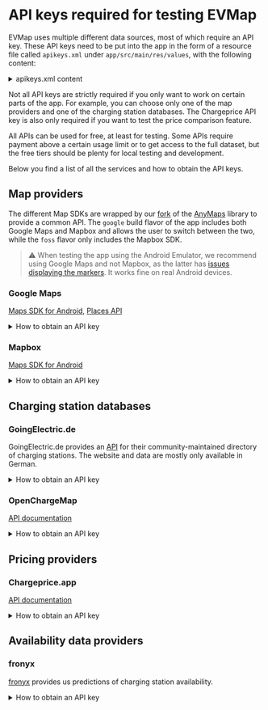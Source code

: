 API keys required for testing EVMap
===================================

EVMap uses multiple different data sources, most of which require an API key. These API keys need to
be put into the app in the form of a resource file called `apikeys.xml` under
`app/src/main/res/values`, with the following content:

<details>
<summary>apikeys.xml content</summary>

```xml

<resources>
   <string name="google_maps_key" templateMergeStrategy="preserve" translatable="false">
      insert your Google Maps key here
   </string>
   <string name="mapbox_key" translatable="false">
      insert your Mapbox key here
   </string>
   <string name="goingelectric_key" translatable="false">
      insert your GoingElectric key here
   </string>
   <string name="chargeprice_key" translatable="false">
      insert your Chargeprice key here
   </string>
   <string name="openchargemap_key" translatable="false">
      insert your OpenChargeMap key here
   </string>
   <string name="fronyx_key" translatable="false">
      insert your Fronyx key here
   </string>
</resources>
```

</details>

Not all API keys are strictly required if you only want to work on certain parts of the app. For
example, you can choose only one of the map providers and one of the charging station databases. The
Chargeprice API key is also only required if you want to test the price comparison feature.

All APIs can be used for free, at least for testing. Some APIs require payment above a certain usage
limit or to get access to the full dataset, but the free tiers should be plenty for local testing
and development.

Below you find a list of all the services and how to obtain the API keys.

Map providers
-------------

The different Map SDKs are wrapped by our [fork](https://github.com/johan12345/AnyMaps) of the
[AnyMaps](https://github.com/sharenowTech/AnyMaps) library to provide a common API. The `google`
build flavor of the app includes both Google Maps and Mapbox and allows the user to switch between
the two, while the `foss` flavor only includes the Mapbox SDK.

> ⚠️ When testing the app using the Android Emulator, we recommend using Google Maps and not Mapbox, as the latter has
[issues displaying the markers](https://github.com/mapbox/mapbox-gl-native/issues/10829). It works fine on real Android devices.

### Google Maps

[Maps SDK for Android](https://developers.google.com/maps/documentation/android-sdk/overview),
[Places API](https://developers.google.com/maps/documentation/places/android-sdk/overview)

<details>
<summary>How to obtain an API key</summary>

1. Log in to the [Google API console](https://console.developers.google.com/) with your Google
   account
2. Create a new project, or select an existing one that you want to use
3. Under *APIs & Services → Library*, enable
   the [Maps SDK for Android](https://console.cloud.google.com/apis/library/maps-android-backend.googleapis.com)
   and [Places API](https://console.cloud.google.com/apis/library/places-backend.googleapis.com).
4. Under *APIs & Services → Credentials*, click on *Create credentials → API Key*
5. Copy the displayed key to your `apikeys.xml` file.

</details>

### Mapbox

[Maps SDK for Android](https://docs.mapbox.com/android/maps)

<details>
<summary>How to obtain an API key</summary>

1. [Sign up](https://account.mapbox.com/auth/signup) for a Mapbox account
2. Under [Access Tokens](https://account.mapbox.com/access-tokens/), create a new access token
3. Set a name for the scope and enable only the preselected public scopes. Do not restrict the token
   to a specific URL (this setting is not compatible with Android apps)

</details>


Charging station databases
--------------------------

### **GoingElectric.de**

GoingElectric.de provides an [API](https://www.goingelectric.de/stromtankstellen/api/) for their
community-maintained directory of charging stations. The website and data are mostly only available
in German.

<details>
<summary>How to obtain an API key</summary>

1. [Sign up](https://www.goingelectric.de/forum/ucp.php?mode=register) for an account in the
   GoingElectric.de forum. The registration page can be switched to English using the dropdown menu
   under "Sprache". Then, agree to the registration terms.
2. Fill in your desired username, password and email address and submit the registration form. You
   do not need to fill the information under *GoingElectric Usermap*.
3. Verify your account by clicking on the link in the email you received
4. [Log in](https://www.goingelectric.de/forum/ucp.php?mode=login) to the GoingElectric forum
5. Go to [this link](https://www.goingelectric.de/stromtankstellen/api/new/) to request access to
   the API. This page is only available in German. You need to fill in the following data:
   - name / company (*Name / Firma*)
   - street address (*Straße, Nr.*)
   - postal code, town (*Postleitzahl, Ort*)
   - country (*Land*)
   - email address (*E-Mail Adresse*)
   - website (*Webseite*, optional)
   - phone number (*Telefonnummer*, optional)
   - name of the app (*Name der App*): EVMap
   - app website (*Webseite der App*): https://github.com/johan12345/EVMap
   - description (*kurze Beschreibung der App*): please explain that you would like to contribute to
     the development of EVMap and therefore need access to the GoingElectric.de API.
   - Referrer (*Herkunft*): leave this field blank!
6. When your access to the API is approved, you can access the
   [API console](https://www.goingelectric.de/stromtankstellen/api/ucp/) to retrieve your API key.

</details>

### **OpenChargeMap**

[API documentation](https://openchargemap.org/site/develop/api)

<details>
<summary>How to obtain an API key</summary>

1. [Sign up](https://openchargemap.org/site/loginprovider/register) for an account at OpenChargeMap
2. Go to the [My Apps](https://openchargemap.org/site/profile/applications) page and click
   *Register an application*
3. Enter the name of the app (EVMap) and website (https://github.com/johan12345/EVMap), and in the
   description field describe that you would like to contribute to the development of EVMap and
   therefore need access to the OpenChargeMap API. Do not tick the *List App in Public Showcase*
   box. Then, click *save*.
4. Your API key will appear on the
   [My Apps](https://openchargemap.org/site/profile/applications) page.

</details>

Pricing providers
-----------------

### Chargeprice.app

[API documentation](https://github.com/chargeprice/chargeprice-api-docs)

<details>
<summary>How to obtain an API key</summary>

Since February 2022, the Chargeprice API is no longer available for free to new customers. However,
you can use their
[staging API](https://github.com/chargeprice/chargeprice-api-docs/blob/master/test_the_api.md)
for free to test the Chargeprice features. This is already
[configured](https://github.com/johan12345/EVMap/blob/master/app/src/debug/res/values/donottranslate.xml)
by default for the debug version of the app, so you can leave the `chargeprice_key` field in your
new `app/src/main/res/values/apikeys.xml` file blank. Note that the staging API contains only a
limited dataset, so it only outputs prices for certain charge point operators and payment plans (see
[here](https://docs.google.com/document/d/14zlFr5IEhhR3uGXO5QePKjNUQANVwA-Ba-cZbOCiOBk/edit) for
details).

In case you want to pay for access to the full Chargeprice API, check out their
[API docs](https://github.com/chargeprice/chargeprice-api-docs) on GitHub and contact them at
[sales@chargeprice.net](mailto:sales@chargeprice.net).
</details>

Availability data providers
---------------------------

### fronyx

[fronyx](https://fronyx.io/) provides us predictions of charging station availability.

<details>
<summary>How to obtain an API key</summary>

The API is not publically available, contact [fronyx](https://fronyx.io/contact-us/) to get an API
key and documentation.

If you don't want to test this functionality, simply leave the API key blank.
</details>